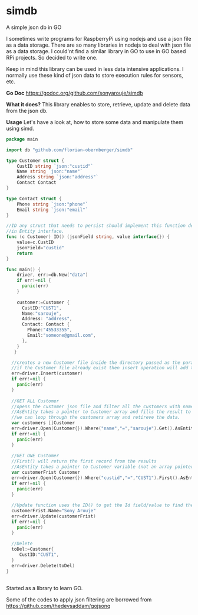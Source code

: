 # simdb
A simple json db in GO

I sometimes write programs for RaspberryPi using nodejs and use a json file as a data storage. There are so many libraries in nodejs to deal with json file as a data storage. I could'nt find a similar library in GO to use in GO based RPi projects. So decided to write one.

Keep in mind this library can be used in less data intensive applications. I normally use these kind of json data to store execution rules for sensors, etc.

**Go Doc** https://godoc.org/github.com/sonyarouje/simdb

**What it does?**
This library enables to store, retrieve, update and delete data from the json db.

**Usage**
Let's have a look at, how to store some data and manipulate them using simd.

```GO
package main

import db "github.com/florian-obernberger/simdb"

type Customer struct {
	CustID string `json:"custid"`
	Name string `json:"name"`
	Address string `json:"address"`
	Contact Contact
}

type Contact struct {
	Phone string `json:"phone"`
	Email string `json:"email"`
}

//ID any struct that needs to persist should implement this function defined 
//in Entity interface.
func (c Customer) ID() (jsonField string, value interface{}) {
	value=c.CustID
	jsonField="custid"
	return
}

func main() {
    driver, err:=db.New("data")
    if err!=nil {
      panic(err)
    }
  
    customer:=Customer {
      CustID:"CUST1",
      Name:"sarouje",
      Address: "address",
      Contact: Contact {
        Phone:"45533355",
        Email:"someone@gmail.com",
      },
    }    
   }

  //creates a new Customer file inside the directory passed as the parameter to New()
  //if the Customer file already exist then insert operation will add the customer data to the array
  err=driver.Insert(customer)
  if err!=nil {
    panic(err)
  }
  
  //GET ALL Customer
  //opens the customer json file and filter all the customers with name sarouje.
  //AsEntity takes a pointer to Customer array and fills the result to it.
  //we can loop through the customers array and retireve the data.
  var customers []Customer
  err=driver.Open(Customer{}).Where("name","=","sarouje").Get().AsEntity(&customers)
  if err!=nil {
    panic(err)
  }
  
  //GET ONE Customer
  //First() will return the first record from the results 
  //AsEntity takes a pointer to Customer variable (not an array pointer)
  var customerFrist Customer
  err=driver.Open(Customer{}).Where("custid","=","CUST1").First().AsEntity(&customerFrist)
  if err!=nil {
    panic(err)
  }
  
  //Update function uses the ID() to get the Id field/value to find the record and update the data.
  customerFrist.Name="Sony Arouje"
  err=driver.Update(customerFrist)
  if err!=nil {
    panic(err)
  }
  
  //Delete
  toDel:=Customer{
     CustID:"CUST1",
  }
  err=driver.Delete(toDel)
}
  
```



Started as a library to learn GO.

Some of the codes to apply json filtering are borrowed from https://github.com/thedevsaddam/gojsonq

